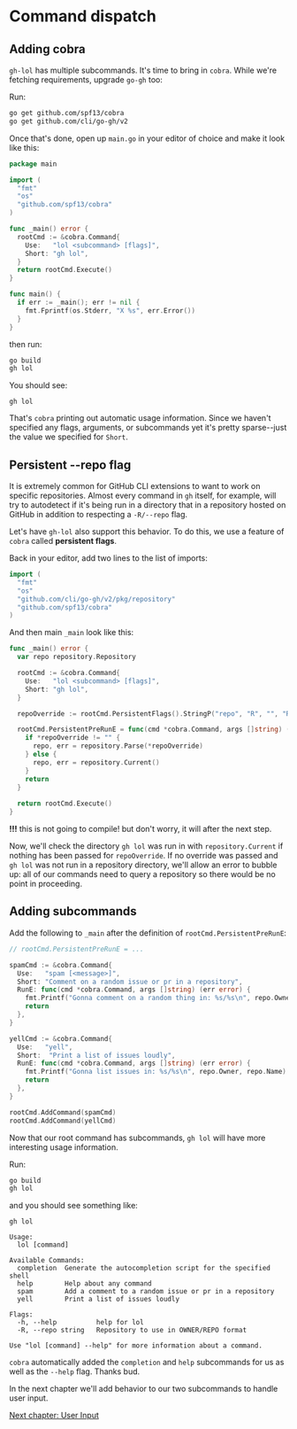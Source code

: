 # Command dispatch

## Adding cobra

`gh-lol` has multiple subcommands. It's time to bring in `cobra`. While we're fetching requirements, upgrade `go-gh` too:

Run:

```bash
go get github.com/spf13/cobra
go get github.com/cli/go-gh/v2
```

Once that's done, open up `main.go` in your editor of choice and make it look like this:

```go
package main

import (
  "fmt"
  "os"
  "github.com/spf13/cobra"
)

func _main() error {
  rootCmd := &cobra.Command{
    Use:   "lol <subcommand> [flags]",
    Short: "gh lol",
  }
  return rootCmd.Execute()
}

func main() {
  if err := _main(); err != nil {
    fmt.Fprintf(os.Stderr, "X %s", err.Error())
  }
}
```

then run:

```bash
go build
gh lol
```

You should see:

```
gh lol

```

That's `cobra` printing out automatic usage information. Since we haven't specified any flags, arguments, or subcommands yet it's pretty sparse--just the value we specified for `Short`.

## Persistent --repo flag

It is extremely common for GitHub CLI extensions to want to work on specific repositories. Almost every command in `gh` itself, for example, will try to autodetect if it's being run in a directory that in a repository hosted on GitHub in addition to respecting a `-R/--repo` flag.

Let's have `gh-lol` also support this behavior. To do this, we use a feature of `cobra` called **persistent flags**.

Back in your editor, add two lines to the list of imports:

```go
import (
  "fmt"
  "os"
  "github.com/cli/go-gh/v2/pkg/repository"
  "github.com/spf13/cobra"
)
```

And then main `_main` look like this:

```go
func _main() error {
  var repo repository.Repository

  rootCmd := &cobra.Command{
    Use:   "lol <subcommand> [flags]",
    Short: "gh lol",
  }

  repoOverride := rootCmd.PersistentFlags().StringP("repo", "R", "", "Repository to use in OWNER/REPO format")

  rootCmd.PersistentPreRunE = func(cmd *cobra.Command, args []string) (err error) {
    if *repoOverride != "" {
      repo, err = repository.Parse(*repoOverride)
    } else {
      repo, err = repository.Current()
    }
    return
  }
  
  return rootCmd.Execute()
}
```

**!!!** this is not going to compile! but don't worry, it will after the next step.

Now, we'll check the directory `gh lol` was run in with `repository.Current` if nothing has been passed for `repoOverride`. If no override was passed and `gh lol` was not run in a repository directory, we'll allow an error to bubble up: all of our commands need to query a repository so there would be no point in proceeding.

## Adding subcommands

Add the following to `_main` after the definition of `rootCmd.PersistentPreRunE`:

```go
// rootCmd.PersistentPreRunE = ...

spamCmd := &cobra.Command{
  Use:   "spam [<message>]",
  Short: "Comment on a random issue or pr in a repository",
  RunE: func(cmd *cobra.Command, args []string) (err error) {
    fmt.Printf("Gonna comment on a random thing in: %s/%s\n", repo.Owner, repo.Name)
    return
  },
}

yellCmd := &cobra.Command{
  Use:   "yell",
  Short:  "Print a list of issues loudly",
  RunE: func(cmd *cobra.Command, args []string) (err error) {
    fmt.Printf("Gonna list issues in: %s/%s\n", repo.Owner, repo.Name)
    return
  },
}

rootCmd.AddCommand(spamCmd)
rootCmd.AddCommand(yellCmd)
```

Now that our root command has subcommands, `gh lol` will have more interesting usage information.

Run:

```bash
go build
gh lol
```

and you should see something like:

```
gh lol

Usage:
  lol [command]

Available Commands:
  completion  Generate the autocompletion script for the specified shell
  help        Help about any command
  spam        Add a comment to a random issue or pr in a repository
  yell        Print a list of issues loudly

Flags:
  -h, --help          help for lol
  -R, --repo string   Repository to use in OWNER/REPO format

Use "lol [command] --help" for more information about a command.
```

`cobra` automatically added the `completion` and `help` subcommands for us as well as the `--help` flag. Thanks bud.

In the next chapter we'll add behavior to our two subcommands to handle user input.

[Next chapter: User Input](05.md)
